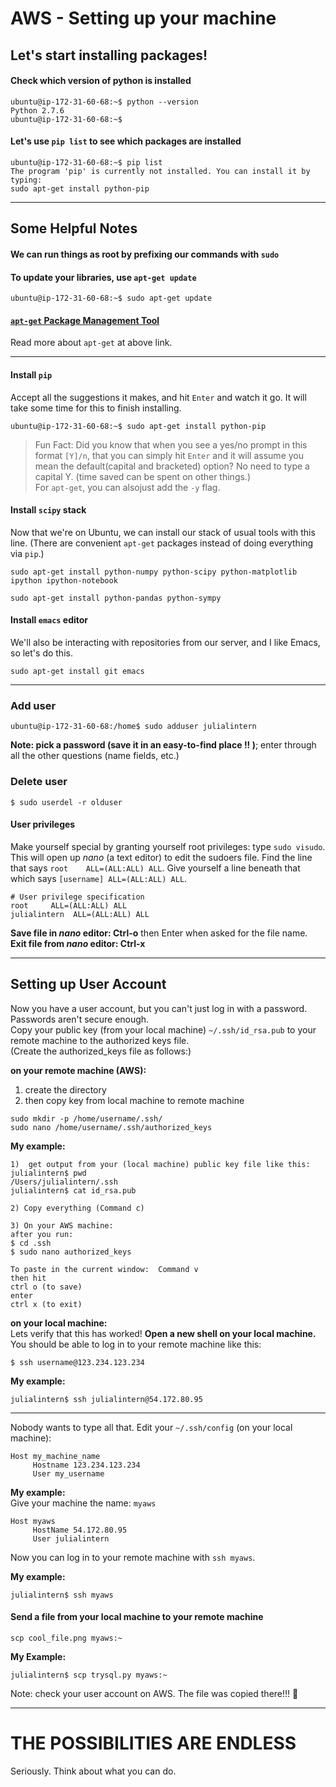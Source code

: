 # AWS - Setting up your machine
## Let's start installing packages!

#### Check which version of python is installed
```console
ubuntu@ip-172-31-60-68:~$ python --version
Python 2.7.6
ubuntu@ip-172-31-60-68:~$
```
#### Let's use `pip list` to see which packages are installed
```console
ubuntu@ip-172-31-60-68:~$ pip list
The program 'pip' is currently not installed. You can install it by typing:
sudo apt-get install python-pip
```
---
## Some Helpful Notes

#### We can run things as root by prefixing our commands with `sudo`
#### To update your libraries, use `apt-get update`
```
ubuntu@ip-172-31-60-68:~$ sudo apt-get update
```
#### [`apt-get` Package Management Tool](https://help.ubuntu.com/12.04/serverguide/apt-get.html)   
Read more about `apt-get` at above link.  


---

#### Install `pip`
Accept all the suggestions it makes, and hit `Enter` and watch it go.  It will take some time for this to finish installing.    
```
ubuntu@ip-172-31-60-68:~$ sudo apt-get install python-pip
```  
> Fun Fact:  Did you know that when you see a yes/no prompt in this format `[Y]/n`, that you can simply hit `Enter` and it will assume you mean the default(capital and bracketed) option?  No need to type a capital Y.  (time saved can be spent on other things.)  
For `apt-get`, you can alsojust add the `-y` flag.  

#### Install `scipy` stack
Now that we're on Ubuntu, we can install our stack of usual tools with this line. (There are convenient `apt-get` packages instead of doing everything via `pip`.)
```console
sudo apt-get install python-numpy python-scipy python-matplotlib ipython ipython-notebook
```
```console
sudo apt-get install python-pandas python-sympy
```

#### Install `emacs` editor
We'll also be interacting with repositories from our server, and I like Emacs, so let's do this.  
```console
sudo apt-get install git emacs
```

---

### Add user
```console
ubuntu@ip-172-31-60-68:/home$ sudo adduser julialintern
```
**Note:  pick a password (save it in an easy-to-find place !! )**; enter through all the other questions (name fields, etc.)  

### Delete user
```console
$ sudo userdel -r olduser
```

#### User privileges  
Make yourself special by granting yourself root privileges: type `sudo visudo`. This will open up _nano_ (a text editor) to edit the sudoers file. Find the line that says `root    ALL=(ALL:ALL) ALL`. Give yourself a line beneath that which says `[username] ALL=(ALL:ALL) ALL`.  
```
# User privilege specification
root     ALL=(ALL:ALL) ALL
julialintern  ALL=(ALL:ALL) ALL
```
**Save file in _nano_ editor:  Ctrl-o** then Enter when asked for the file name.    
**Exit file from _nano_ editor: Ctrl-x**  

----

## Setting up User Account

Now you have a user account, but you can't just log in with a password. Passwords aren't secure enough.  
Copy your public key (from your local machine) `~/.ssh/id_rsa.pub` to your remote machine to the authorized keys file.  
(Create the authorized_keys file as follows:)  

**on your remote machine (AWS):**  
1.  create the directory  
2.  then copy key from local machine to remote machine  
```console
sudo mkdir -p /home/username/.ssh/
sudo nano /home/username/.ssh/authorized_keys
```

**My example:**  
```
1)  get output from your (local machine) public key file like this:
julialintern$ pwd
/Users/julialintern/.ssh
julialintern$ cat id_rsa.pub

2) Copy everything (Command c)

3) On your AWS machine:  
after you run:
$ cd .ssh
$ sudo nano authorized_keys

To paste in the current window:  Command v
then hit  
ctrl o (to save)  
enter
ctrl x (to exit)
```
**on your local machine:**   
Lets verify that this has worked! **Open a new shell on your local machine.** You should be able to log in to your remote machine like this:
```console
$ ssh username@123.234.123.234
```
**My example:**  
```console
julialintern$ ssh julialintern@54.172.80.95
```

---

Nobody wants to type all that. Edit your `~/.ssh/config` (on your local machine):

```
Host my_machine_name
     Hostname 123.234.123.234
     User my_username
```
**My example:**  
Give your machine the name: `myaws`
```
Host myaws
     HostName 54.172.80.95
     User julialintern
```
Now you can log in to your remote machine with `ssh myaws`.

**My example:**  
```
julialintern$ ssh myaws
```

#### Send a file from your local machine to your remote machine
```
scp cool_file.png myaws:~
```
**My Example:**  
```
julialintern$ scp trysql.py myaws:~
```
Note:  check your user account on AWS.  The file was copied there!!! :clap:

---

# THE POSSIBILITIES ARE ENDLESS

Seriously. Think about what you can do.

